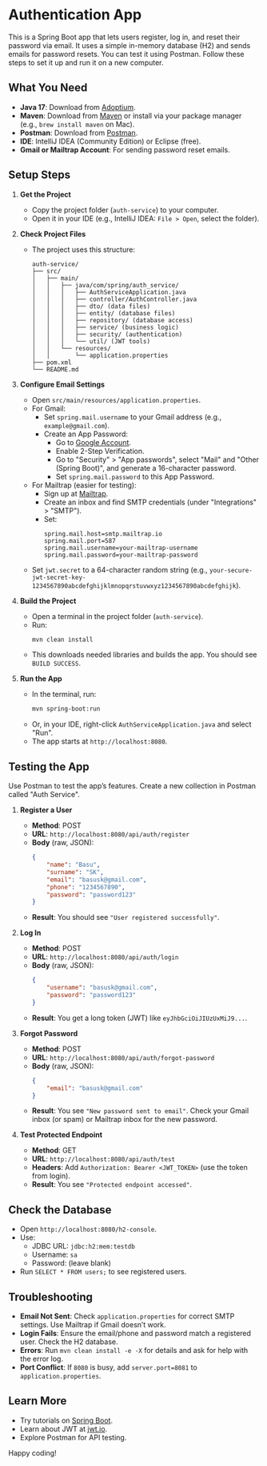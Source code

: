 # Authentication App

This is a Spring Boot app that lets users register, log in, and reset their password via email. It uses a simple in-memory database (H2) and sends emails for password resets. You can test it using Postman. Follow these steps to set it up and run it on a new computer.

## What You Need
- **Java 17**: Download from [Adoptium](https://adoptium.net/).
- **Maven**: Download from [Maven](https://maven.apache.org/download.cgi) or install via your package manager (e.g., `brew install maven` on Mac).
- **Postman**: Download from [Postman](https://www.postman.com/downloads/).
- **IDE**: IntelliJ IDEA (Community Edition) or Eclipse (free).
- **Gmail or Mailtrap Account**: For sending password reset emails.

## Setup Steps
1. **Get the Project**
   - Copy the project folder (`auth-service`) to your computer.
   - Open it in your IDE (e.g., IntelliJ IDEA: `File > Open`, select the folder).

2. **Check Project Files**
   - The project uses this structure:
     ```
     auth-service/
     ├── src/
     │   ├── main/
     │   │   ├── java/com/spring/auth_service/
     │   │   │   ├── AuthServiceApplication.java
     │   │   │   ├── controller/AuthController.java
     │   │   │   ├── dto/ (data files)
     │   │   │   ├── entity/ (database files)
     │   │   │   ├── repository/ (database access)
     │   │   │   ├── service/ (business logic)
     │   │   │   ├── security/ (authentication)
     │   │   │   └── util/ (JWT tools)
     │   │   └── resources/
     │   │       └── application.properties
     ├── pom.xml
     └── README.md
     ```

3. **Configure Email Settings**
   - Open `src/main/resources/application.properties`.
   - For Gmail:
     - Set `spring.mail.username` to your Gmail address (e.g., `example@gmail.com`).
     - Create an App Password:
       - Go to [Google Account](https://myaccount.google.com/security).
       - Enable 2-Step Verification.
       - Go to "Security" > "App passwords", select "Mail" and "Other (Spring Boot)", and generate a 16-character password.
       - Set `spring.mail.password` to this App Password.
   - For Mailtrap (easier for testing):
     - Sign up at [Mailtrap](https://mailtrap.io/).
     - Create an inbox and find SMTP credentials (under "Integrations" > "SMTP").
     - Set:
       ```
       spring.mail.host=smtp.mailtrap.io
       spring.mail.port=587
       spring.mail.username=your-mailtrap-username
       spring.mail.password=your-mailtrap-password
       ```
   - Set `jwt.secret` to a 64-character random string (e.g., `your-secure-jwt-secret-key-1234567890abcdefghijklmnopqrstuvwxyz1234567890abcdefghijk`).

4. **Build the Project**
   - Open a terminal in the project folder (`auth-service`).
   - Run:
     ```bash
     mvn clean install
     ```
   - This downloads needed libraries and builds the app. You should see `BUILD SUCCESS`.

5. **Run the App**
   - In the terminal, run:
     ```bash
     mvn spring-boot:run
     ```
   - Or, in your IDE, right-click `AuthServiceApplication.java` and select "Run".
   - The app starts at `http://localhost:8080`.

## Testing the App
Use Postman to test the app’s features. Create a new collection in Postman called "Auth Service".

1. **Register a User**
   - **Method**: POST
   - **URL**: `http://localhost:8080/api/auth/register`
   - **Body** (raw, JSON):
     ```json
     {
         "name": "Basu",
         "surname": "SK",
         "email": "basusk@gmail.com",
         "phone": "1234567890",
         "password": "password123"
     }
     ```
   - **Result**: You should see `"User registered successfully"`.

2. **Log In**
   - **Method**: POST
   - **URL**: `http://localhost:8080/api/auth/login`
   - **Body** (raw, JSON):
     ```json
     {
         "username": "basusk@gmail.com",
         "password": "password123"
     }
     ```
   - **Result**: You get a long token (JWT) like `eyJhbGciOiJIUzUxMiJ9...`.

3. **Forgot Password**
   - **Method**: POST
   - **URL**: `http://localhost:8080/api/auth/forgot-password`
   - **Body** (raw, JSON):
     ```json
     {
         "email": "basusk@gmail.com"
     }
     ```
   - **Result**: You see `"New password sent to email"`. Check your Gmail inbox (or spam) or Mailtrap inbox for the new password.

4. **Test Protected Endpoint**
   - **Method**: GET
   - **URL**: `http://localhost:8080/api/auth/test`
   - **Headers**: Add `Authorization: Bearer <JWT_TOKEN>` (use the token from login).
   - **Result**: You see `"Protected endpoint accessed"`.

## Check the Database
- Open `http://localhost:8080/h2-console`.
- Use:
  - JDBC URL: `jdbc:h2:mem:testdb`
  - Username: `sa`
  - Password: (leave blank)
- Run `SELECT * FROM users;` to see registered users.

## Troubleshooting
- **Email Not Sent**: Check `application.properties` for correct SMTP settings. Use Mailtrap if Gmail doesn’t work.
- **Login Fails**: Ensure the email/phone and password match a registered user. Check the H2 database.
- **Errors**: Run `mvn clean install -e -X` for details and ask for help with the error log.
- **Port Conflict**: If `8080` is busy, add `server.port=8081` to `application.properties`.

## Learn More
- Try tutorials on [Spring Boot](https://spring.io/guides/gs/spring-boot/).
- Learn about JWT at [jwt.io](https://jwt.io/).
- Explore Postman for API testing.

Happy coding!
